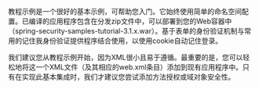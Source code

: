 教程示例是一个很好的基本示例，可帮助您入门。它始终使用简单的命名空间配置。已编译的应用程序包含在分发zip文件中，可以部署到您的Web容器中（spring-security-samples-tutorial-3.1.x.war）。基于表单的身份验证机制与常用的记住我身份验证提供程序结合使用，以使用cookie自动记住登录。

我们建议您从教程示例开始，因为XML很小且易于遵循。最重要的是，您可以轻松地将这一个XML文件（及其相应的web.xml条目）添加到现有应用程序中。只有在实现此基本集成时，我们才建议您尝试添加方法授权或域对象安全性。

